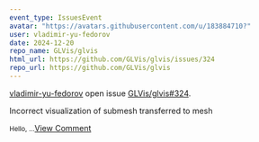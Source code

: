 ```yaml
---
event_type: IssuesEvent
avatar: "https://avatars.githubusercontent.com/u/183884710?"
user: vladimir-yu-fedorov
date: 2024-12-20
repo_name: GLVis/glvis
html_url: https://github.com/GLVis/glvis/issues/324
repo_url: https://github.com/GLVis/glvis
---
```


<a href='https://github.com/vladimir-yu-fedorov' target='_blank'>vladimir-yu-fedorov</a> open issue <a href='https://github.com/GLVis/glvis/issues/324' target='_blank'>GLVis/glvis#324</a>.

<p>Incorrect visualization of submesh transferred to mesh</p><small>Hello, ...</small><a href='https://github.com/GLVis/glvis/issues/324' target='_blank'>View Comment</a>